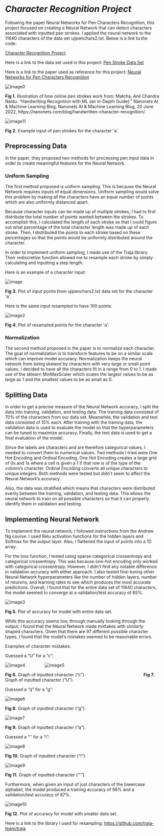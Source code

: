 # _Character Recognition Project_

Following the paper Neural Networks for Pen Characters Recognition, this project focused on creating a Neural Network that can detect characters associated with inputted pen strokes. I applied the neural network to the 11640 characters of the data set ujipenchars2.txt. Below is a link to the code:

[Character Recognition Project](https://colab.research.google.com/drive/1puugDjDd5ZA180Iq7fJUtv7MOnLN8bZe?usp=sharing)

Here is a link to the data set used in this project:
[Pen Stroke Data Set](https://drive.google.com/file/d/1t3tU-ok9qsfY5h9EIKBKu4923c3nz_4n/view)

Here is a link to the paper used as reference for this project:
[Neural Networks for Pen Characters Recognition](https://drive.google.com/file/d/1efIYEeUqTo7mnRnm2WC8V7NWZR3DfvBL/view)

![image0](ProjectImages/handwritingRecognition.png)

**Fig 1.** Illustration of how online pen strokes work from: Matcha, Anil Chandra Naidu. “Handwriting Recognition with ML (an in-Depth Guide).” Nanonets AI &amp; Machine Learning Blog, Nanonets AI &amp; Machine Learning Blog, 20 June 2022, https:​//nanonets.com/blog/handwritten-character-recognition/. 


![image11](ProjectImages/uji_input_example.PNG)

**Fig 2.** Example input of pen strokes for the character 'a'.

## Preprocessing Data

In the paper, they proposed two methods for processing pen input data in order to create meaningful features for the Neural Network. 

### Uniform Sampling

The first method proposed is uniform sampling. This is because the Neural Network requires inputs of equal dimensions. Uniform sampling would solve this problem by making all the characters have an equal number of points which are also uniformly distanced apart.

Because character inputs can be made up of multiple strokes, I had to first distribute the total number of points wanted between the strokes. To accomplish this, I calculated the length of each stroke so that I could figure out what percentage of the total character length was made up of each stroke. Then, I distributed the points to each stroke based on these percentages so that the points would be uniformly distributed around the character.

In order to implement uniform sampling, I made use of the Traja library. Their rediscretize function allowed me to resample each stroke by simply calculating and inputting a step length. 

Here is an example of a character input:

![image](ProjectImages/character_input_new.png)

**Fig 3.** Plot of input points from ujipenchars2.txt data set for the character 'a'.


Here is the same input resampled to have 100 points:

![image2](ProjectImages/resampled_new.png)

**Fig 4.** Plot of resampled points for the character 'a'.

### Normalization
The second method proposed in the paper is to normalize each character. The goal of normalization is to transform features to be on a similar scale which can improve model accuracy. Normalization keeps the neural network from being skewed by characters with very large or small point values. I decided to have all the characters fit in a range from 0 to 1. 
I made use of the sklearn MinMaxScaler which scales the largest values to be as large as 1 and the smallest values to be as small as 0. 


## Splitting Data
In order to get a precise measure of the Neural Network accuracy, I split the data into training, validation, and testing data. The training data consisted of 70% of the characters from our data set. Meanwhile, the validation and test data consisted of 15% each. After training with the training data, the validation data is used to evaluate the model so that the hyperparameters can be tuned to maximize accuracy. Finally, the test data is used to get a final evaluation of the model. 

Since the labels are characters and are therefore categorical values, I needed to convert them to numerical values. Two methods I tried were One Hot Encoding and Ordinal Encoding. One Hot Encoding creates a large grid of 0s and 1s where a cell is given a 1 if that row is of the type of the column’s character. Ordinal Encoding converts all unique characters to unique integers. Both methods were tested but didn’t seem to affect the Neural Network’s accuracy.  

Also, the data was stratified which means that characters were distributed evenly between the training, validation, and testing data. This allows the neural network to train on all possible characters so that it can properly identify them in validation and testing. 


## Implementing Neural Network
To implement the neural network, I followed instructions from the Andrew Ng course. I used Relu activation functions for the hidden layers and Softmax for the output layer. Also, I flattened the input of points into a 1D array. 

For the loss function, I tested using sparse categorical crossentropy and categorical crossentropy. This was because one-hot encoding only worked with categorical crossentropy. However, I didn’t find any notable difference in validation accuracy with either approach. I also tested fine-tuning other Neural Network hyperparameters like the number of hidden layers, number of neurons, and learning rates to see which produces the most accurate predictions.
Overall, I found that for the entire data set of 11640 characters, the model seemed to converge at a validation/test accuracy of 65%.

![image3](ProjectImages/model_accuracy_new.png)

**Fig 5.** Plot of accuracy for model with entire data set.


While this accuracy seems low, through manually looking through the output, I found that the Neural Network made mistakes with similarly shaped characters. Given that there are 97 different possible character types, I found that the model’s mistakes seemed to be reasonable errors.

Examples of character mistakes:

Guessed a “U” for a “c”:
	

![image4](ProjectImages/character_c_new.png)  	&emsp;&emsp;&emsp;&emsp;	![image5](ProjectImages/character_U_ne.png)

**Fig 6.** Graph of inputted character (“c”).	&emsp;&emsp;&emsp;&emsp;&emsp;&emsp;&emsp;&emsp;&emsp;&emsp;&emsp;&emsp;&emsp;	**Fig 7.** Graph of inputted character (“U”).

Guessed a “q” for a “g”:


![image6](ProjectImages/character_g_new.png)

**Fig 8.** Graph of inputted character (“g”).

![image7](ProjectImages/character_q_new.png)

**Fig 9.** Graph of inputted character (“q”).

Guessed a “‘’ for a “i”:


![image8](ProjectImages/character_i_new.png)

**Fig 10.** Graph of inputted character (“i”).

![image9](ProjectImages/character_'_new.png)

**Fig 11.** Graph of inputted character (“'”).

Furthermore, when given an input of just characters of the lowercase alphabet, the model produced a training accuracy of 96% and a validation/test accuracy of 87%.

![image10](ProjectImages/smaller_data_set_new.png) 

**Fig 12.** Plot of accuracy for model with smaller data set.



Here is a link to the library I used for resampling:
https://github.com/traja-team/traja  
